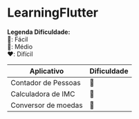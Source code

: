 # LearningFlutter

<b>Legenda Dificuldade:</b><br>
💚: Fácil<br>
💛: Médio<br>
❤️: Difícil

<table>
  <thead>
    <tr>
      <th>
        Aplicativo
      </th>
      <th>
        Dificuldade
      </th>      
    </tr>         
  </thead>
  <tbody>
    <tr>
      <td>
        Contador de Pessoas
      </td>
      <td class="text-center">
        💚
      </td>     
    </tr>
    <tr>
      <td>
        Calculadora de IMC
      </td>
      <td class="text-center">
        💚
      </td>      
    </tr>
    <tr>
      <td>
        Conversor de moedas
      </td>
      <td class="text-center">
        💚
      </td>     
    </tr>
  </tbody>
</table>
